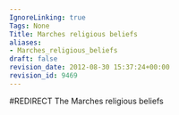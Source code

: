 ```yaml
---
IgnoreLinking: true
Tags: None
Title: Marches religious beliefs
aliases:
- Marches_religious_beliefs
draft: false
revision_date: 2012-08-30 15:37:24+00:00
revision_id: 9469
---
```


#REDIRECT The Marches religious beliefs
